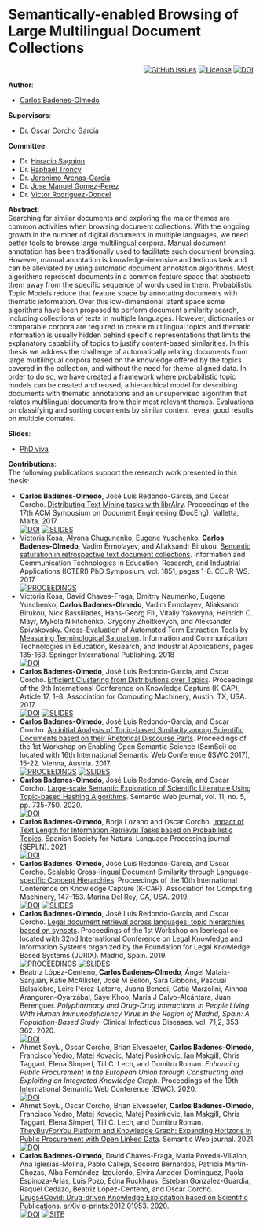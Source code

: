 # Semantically-enabled Browsing of Large Multilingual Document Collections

&nbsp;&nbsp;&nbsp;&nbsp;&nbsp;&nbsp;&nbsp;&nbsp;&nbsp;&nbsp;&nbsp;&nbsp;&nbsp;&nbsp;&nbsp;&nbsp;&nbsp;&nbsp;&nbsp;&nbsp;&nbsp;&nbsp;&nbsp;&nbsp;&nbsp;&nbsp;&nbsp;&nbsp;&nbsp;&nbsp;&nbsp;&nbsp;&nbsp;&nbsp;&nbsp;&nbsp;&nbsp;&nbsp;&nbsp;&nbsp;&nbsp;&nbsp;&nbsp;&nbsp;&nbsp;&nbsp;&nbsp;&nbsp;&nbsp;&nbsp;&nbsp;&nbsp;&nbsp;&nbsp;&nbsp;&nbsp;&nbsp;&nbsp;&nbsp;&nbsp;&nbsp;&nbsp;&nbsp;&nbsp;&nbsp;&nbsp;&nbsp;&nbsp;&nbsp;
[![GitHub Issues](https://img.shields.io/github/issues/cbadenes/phd-thesis.svg)](https://github.com/cbadenes/phd-thesis/issues)
[![License](https://img.shields.io/badge/license-GPL3.0-blue.svg)](https://opensource.org/licenses/GPL-3.0)
[![DOI](https://img.shields.io/badge/DOI-10.20868/UPM.thesis.67594-yellow.svg)](https://doi.org/10.20868/UPM.thesis.67594)

**Author**:  
  * [Carlos Badenes-Olmedo](https://scholar.google.com/citations?user=7U87QYEAAAAJ&hl=es)  
  
**Supervisors**:  
  * Dr. [Oscar Corcho García](https://scholar.google.com/citations?user=TzubuoF0OCwC&hl=es)  

**Committee**:
 * Dr. [Horacio Saggion](https://scholar.google.com/citations?user=WMrCFCIAAAAJ&hl=en)
 * Dr. [Raphaël Troncy](https://scholar.google.com/citations?hl=en&user=1BxhcigAAAAJ)
 * Dr. [Jeronimo Arenas-Garcia](https://scholar.google.com/citations?hl=en&user=40AV6F0AAAAJ)
 * Dr. [Jose Manuel Gomez-Perez](https://scholar.google.com/citations?hl=en&user=P3B2MmwAAAAJ)
 * Dr. [Victor Rodriguez-Doncel](https://scholar.google.com/citations?hl=en&user=czpMk10AAAAJ)

**Abstract**:   
Searching for similar documents and exploring the major themes are common activities when browsing document collections. With the ongoing growth in the number of digital documents in multiple languages, we need better tools to browse large multilingual corpora. Manual document annotation has been traditionally used to facilitate such document browsing. However, manual annotation is knowledge-intensive and tedious task and can be alleviated by using automatic document annotation algorithms. Most  algorithms represent documents in a common feature space that abstracts them away from the specific sequence of words used in them. Probabilistic Topic Models reduce that feature space by annotating documents with thematic information. Over this low-dimensional latent space some algorithms have been proposed to perform document similarity search, including collections of texts in multiple languages. However, dictionaries or comparable corpora are required to create multilingual topics and thematic information is usually hidden behind specific representations that limits the explanatory capability of topics to justify content-based similarities. In this thesis we address the challenge of automatically relating documents from large multilingual corpora based on the knowledge offered by the topics covered in the collection, and without the need for theme-aligned data. In order to do so, we have created a framework where probabilistic topic models can be created and reused, a hierarchical model for describing documents with thematic annotations and an unsupervised algorithm that relates multilingual documents from their most relevant themes. Evaluations on classifying and sorting documents by similar content reveal good results on multiple domains.

**Slides**:    
* [PhD viva](https://www.slideshare.net/CarlosBadenes/semanticallyenabled-browsing-of-large-multilingual-document-collections)

**Contributions**:    
The following publications support the research work presented in this thesis:   
* **Carlos Badenes-Olmedo**, José Luis Redondo-Garcia, and Oscar Corcho. [Distributing Text Mining tasks with librAIry](http://cbadenes.github.io/papers/2017-librairy.pdf). Proceedings of the 17th ACM Symposium on Document Engineering (DocEng). Valletta, Malta. 2017.    
    [![DOI](https://img.shields.io/badge/DOI-10.1145/3103010.3121040-yellow.svg)](https://doi.org/10.1145/3103010.3121040) 
    [![SLIDES](https://img.shields.io/badge/slides-pdf-orange.svg)](https://www.slideshare.net/CarlosBadenes/distributing-text-mining-tasks-with-librairy)
* Victoria Kosa, Alyona Chugunenko, Eugene Yuschenko, **Carlos Badenes-Olmedo**, Vadim Ermolayev, and Aliaksandr Birukou. [Semantic saturation in retrospective text document collections](http://ceur-ws.org/Vol-1851/paper-1.pdf). Information and Communication Technologies in Education, Research, and Industrial Applications (ICTERI) PhD Symposium, vol. 1851, pages 1-8. CEUR-WS. 2017    
    [![PROCEEDINGS](https://img.shields.io/badge/Proceedings-ICTERI-purple.svg)](http://icteri.org/icteri-2017/phd-symposium/)
* Victoria Kosa, David Chaves-Fraga, Dmitriy Naumenko, Eugene Yuschenko, **Carlos Badenes-Olmedo**, Vadim Ermolayev, Aliaksandr Birukou, Nick Bassiliades, Hans-Georg Fill, Vitaliy Yakovyna, Heinrich C. Mayr, Mykola Nikitchenko, Grygoriy Zholtkevych, and Aleksander Spivakovsky. [Cross-Evaluation of Automated Term Extraction Tools by Measuring Terminological Saturation](http://ermolayev.com/TS-RTDS-TR-2017-1.pdf). Information and Communication Technologies in Education, Research, and Industrial Applications, pages 135-163. Springer International Publishing. 2018  
    [![DOI](https://img.shields.io/badge/DOI-10.1007/978_3_319_76168_8_7-yellow.svg)](https://link.springer.com/chapter/10.1007/978-3-319-76168-8_7)    
* **Carlos Badenes-Olmedo**, José Luis Redondo-García, and Oscar Corcho. [Efficient Clustering from Distributions over Topics](http://cbadenes.github.io/papers/2017-efficient-clustering-distributions.pdf). Proceedings of the 9th International Conference on Knowledge Capture (K-CAP), Article 17, 1–8. Association for Computing Machinery, Austin, TX, USA. 2017.    
    [![DOI](https://img.shields.io/badge/DOI-10.1145/3148011.3148019-yellow.svg)](https://doi.org/10.1145/3148011.3148019)
    [![SLIDES](https://img.shields.io/badge/slides-pdf-orange.svg)](https://www.slideshare.net/CarlosBadenes/efficient-clustering-from-distributions-over-topics-84159286)
* **Carlos Badenes-Olmedo**, José Luis Redondo-Garcia, and Oscar Corcho. [An initial Analysis of Topic-based Similarity among Scientific Documents based on their Rhetorical Discourse Parts](http://cbadenes.github.io/papers/2017-initial-analysis-topic.pdf). Proceedings of the 1st Workshop on Enabling Open Semantic Science (SemSci) co-located with 16th International Semantic Web Conference (ISWC 2017), 15-22. Vienna, Austria. 2017.    
    [![PROCEEDINGS](https://img.shields.io/badge/Proceedings-SemSci-purple.svg)](http://ceur-ws.org/Vol-1931/)
    [![SLIDES](https://img.shields.io/badge/slides-pdf-orange.svg)](https://www.slideshare.net/ocorcho/an-initial-analysis-of-topicbased-similarity-among-scientific-documents-based-on-their-rhetorical-discourse-parts)    
* **Carlos Badenes-Olmedo**, José Luis Redondo-García, and Oscar Corcho. [Large-scale Semantic Exploration of Scientific Literature Using Topic-based Hashing Algorithms](https://content.iospress.com/download/semantic-web/sw200373?id=semantic-web%2Fsw200373). Semantic Web journal, vol. 11, no. 5, pp. 735-750. 2020.   
    [![DOI](https://img.shields.io/badge/DOI-10.3233/SW_200373-yellow.svg)](https://content.iospress.com/articles/semantic-web/sw200373)
* **Carlos Badenes-Olmedo**, Borja Lozano and Oscar Corcho. [Impact of Text Length for Information Retrieval Tasks based on Probabilistic Topics](http://cbadenes.github.io/papers/2021-Impact-of-vocabulary.pdf). Spanish Society for Natural Language Processing journal (SEPLN). 2021    
    [![DOI](https://img.shields.io/badge/DOI-pending-yellow.svg)](http://www.hitz.eus/sepln2021/)
* **Carlos Badenes-Olmedo**, José Luis Redondo-García, and Oscar Corcho. [Scalable Cross-lingual Document Similarity through Language-specific Concept Hierarchies](http://cbadenes.github.io/papers/2019-cross-lingual-similarity.pdf). Proceedings of the 10th International Conference on Knowledge Capture (K-CAP). Association for Computing Machinery, 147–153. Marina Del Rey, CA, USA. 2019.    
    [![DOI](https://img.shields.io/badge/DOI-0.1145/3360901.3364444-yellow.svg)](https://doi.org/10.1145/3360901.3364444)
    [![SLIDES](https://img.shields.io/badge/slides-pdf-orange.svg)](https://www.slideshare.net/CarlosBadenes/scalable-crosslingual-document-similarity-through-languagespecific-concept-hierarchies)  
* **Carlos Badenes-Olmedo**, José Luis Redondo-García, and Oscar Corcho. [Legal document retrieval across languages: topic hierarchies based on synsets](http://cbadenes.github.io/papers/2019-Legal-Documents-Retrieval.pdf). Proceedings of the 1st Workshop on Iberlegal co-located with 32nd International Conference on Legal Knowledge and Information Systems organized by the Foundation for Legal Knowledge Based Systems (JURIX). Madrid, Spain. 2019.    
    [![PROCEEDINGS](https://img.shields.io/badge/Proceedings-IberLegal-purple.svg)](https://plantl.mineco.gob.es/tecnologias-lenguaje/comunicacion-formacion/eventos/Paginas/iberlegal-2019.aspx)
    [![SLIDES](https://img.shields.io/badge/slides-pdf-orange.svg)](https://plantl.mineco.gob.es/tecnologias-lenguaje/comunicacion-formacion/eventos/iberlegal2019/Sesi%C3%B3n%20t%C3%A9cnico-acad%C3%A9mica/topic-hierarchies-based%20on-synsets.pdf)  
* Beatriz López-Centeno, **Carlos Badenes-Olmedo**, Ángel Mataix-Sanjuan, Katie McAllister, José M Bellón, Sara Gibbons, Pascual Balsalobre, Leire Pérez-Latorre, Juana Benedí, Catia Marzolini, Ainhoa Aranguren-Oyarzábal, Saye Khoo, María J Calvo-Alcántara, Juan Berenguer. *Polypharmacy and Drug-Drug Interactions in People Living With Human Immunodeficiency Virus in the Region of Madrid, Spain: A Population-Based Study*. Clinical Infectious Diseases. vol. 71,2, 353-362. 2020.    
    [![DOI](https://img.shields.io/badge/DOI-10.1093/cid/ciz811-yellow.svg)](https://doi.org/10.1093/cid/ciz811)
* Ahmet Soylu, Oscar Corcho, Brian Elvesaeter, **Carlos Badenes-Olmedo**, Francisco Yedro, Matej Kovacic, Matej Posinkovic, Ian Makgill, Chris Taggart, Elena Simperl, Till C. Lech, and Dumitru Roman. *Enhancing Public Procurement in the European Union through Constructing and Exploiting an Integrated Knowledge Graph*. Proceedings of the 19th International Semantic Web Conference (ISWC). 2020.    
    [![DOI](https://img.shields.io/badge/DOI-10.1007/978_3_030_62466_8_27-yellow.svg)](https://doi.org/10.1007/978-3-030-62466-8_27)
* Ahmet Soylu, Oscar Corcho, Brian Elvesaeter, **Carlos Badenes-Olmedo**, Francisco Yedro, Matej Kovacic, Matej Posinkovic, Ian Makgill, Chris Taggart, Elena Simperl, Till C. Lech, and Dumitru Roman. [TheyBuyForYou Platform and Knowledge Graph: Expanding Horizons in Public Procurement with Open Linked Data](http://www.semantic-web-journal.net/system/files/swj2797.pdf). Semantic Web journal. 2021.    
    [![DOI](https://img.shields.io/badge/DOI-pending-yellow.svg)](http://www.semantic-web-journal.net/content/theybuyforyou-platform-and-knowledge-graph-expanding-horizons-public-procurement-open-0)
* **Carlos Badenes-Olmedo**, David Chaves-Fraga, Maria Poveda-Villalon, Ana Iglesias-Molina, Pablo Calleja, Socorro Bernardos, Patricia Martín-Chozas, Alba Fernández-Izquierdo, Elvira Amador-Dominguez, Paola Espinoza-Arias, Luis Pozo, Edna Ruckhaus, Esteban Gonzalez-Guardia, Raquel Cedazo, Beatriz Lopez-Centeno, and Oscar Corcho. [Drugs4Covid: Drug-driven Knowledge Exploitation based on Scientific Publications](https://arxiv.org/pdf/2012.01953.pdf). arXiv e-prints:2012.01953. 2020.    
    [![DOI](https://img.shields.io/badge/DOI-2012.01953-yellow.svg)](https://arxiv.org/abs/2012.01953)
    [![SITE](https://img.shields.io/badge/Site-drugs4covid-blue.svg)](https://drugs4covid.oeg.fi.upm.es)  
